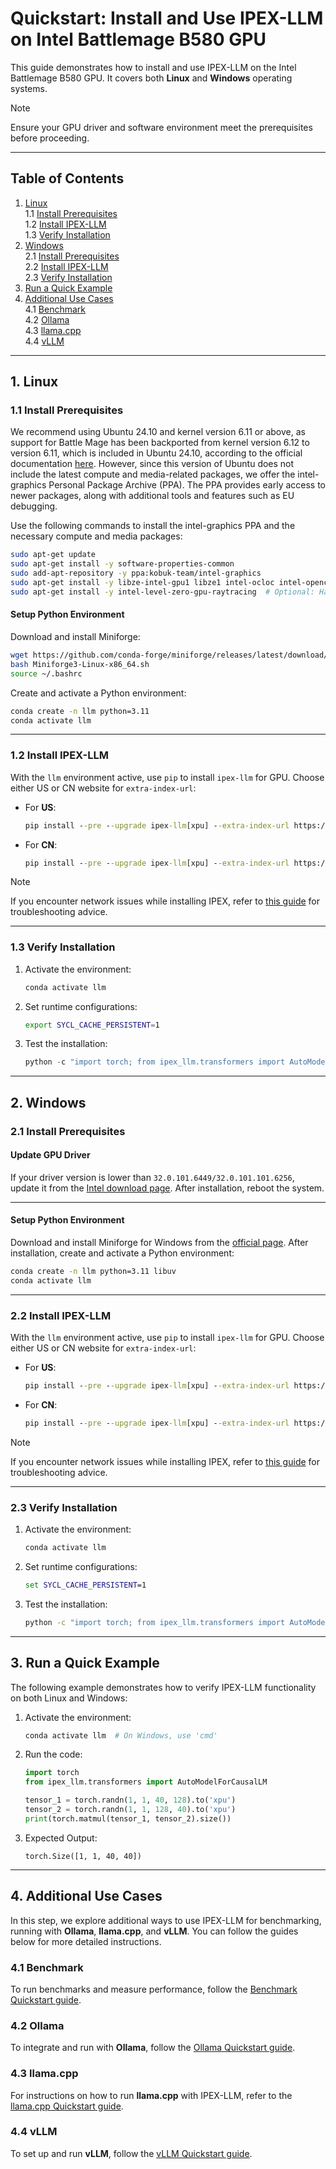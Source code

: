# Quickstart: Install and Use IPEX-LLM on Intel Battlemage B580 GPU

This guide demonstrates how to install and use IPEX-LLM on the Intel Battlemage B580 GPU. It covers both **Linux** and **Windows** operating systems.

> [!NOTE]  
> Ensure your GPU driver and software environment meet the prerequisites before proceeding.

---

## Table of Contents

1. [Linux](#linux)  
   1.1 [Install Prerequisites](#1-install-prerequisites)  
   1.2 [Install IPEX-LLM](#2-install-ipex-llm)  
   1.3 [Verify Installation](#3-verify-installation)  
2. [Windows](#windows)  
   2.1 [Install Prerequisites](#1-install-prerequisites-1)  
   2.2 [Install IPEX-LLM](#2-install-ipex-llm-1)  
   2.3 [Verify Installation](#3-verify-installation-1)  
3. [Run a Quick Example](#run-a-quick-example)  
4. [Additional Use Cases](#additional-use-cases)  
   4.1 [Benchmark](#4-1-benchmark)  
   4.2 [Ollama](#4-2-ollama)  
   4.3 [llama.cpp](#4-3-llama-cpp)  
   4.4 [vLLM](#4-4-vllm)  

---

## 1. Linux

### 1.1 Install Prerequisites

We recommend using Ubuntu 24.10 and kernel version 6.11 or above, as support for Battle Mage has been backported from kernel version 6.12 to version 6.11, which is included in Ubuntu 24.10, according to the official documentation [here](https://dgpu-docs.intel.com/driver/client/overview.html#installing-client-gpus-on-ubuntu-desktop-24-10). However, since this version of Ubuntu does not include the latest compute and media-related packages, we offer the intel-graphics Personal Package Archive (PPA). The PPA provides early access to newer packages, along with additional tools and features such as EU debugging.

Use the following commands to install the intel-graphics PPA and the necessary compute and media packages:

```bash
sudo apt-get update
sudo apt-get install -y software-properties-common
sudo add-apt-repository -y ppa:kobuk-team/intel-graphics
sudo apt-get install -y libze-intel-gpu1 libze1 intel-ocloc intel-opencl-icd clinfo intel-gsc intel-media-va-driver-non-free libmfx1 libmfx-gen1 libvpl2 libvpl-tools libva-glx2 va-driver-all vainfo
sudo apt-get install -y intel-level-zero-gpu-raytracing  # Optional: Hardware ray tracing support
```

#### Setup Python Environment

Download and install Miniforge:
```bash
wget https://github.com/conda-forge/miniforge/releases/latest/download/Miniforge3-Linux-x86_64.sh
bash Miniforge3-Linux-x86_64.sh
source ~/.bashrc
```

Create and activate a Python environment:
```bash
conda create -n llm python=3.11
conda activate llm
```

---

### 1.2 Install IPEX-LLM

With the `llm` environment active, use `pip` to install `ipex-llm` for GPU. Choose either US or CN website for `extra-index-url`:

- For **US**:

  ```cmd
  pip install --pre --upgrade ipex-llm[xpu] --extra-index-url https://pytorch-extension.intel.com/release-whl/stable/xpu/us/
  ```

- For **CN**:

  ```cmd
  pip install --pre --upgrade ipex-llm[xpu] --extra-index-url https://pytorch-extension.intel.com/release-whl/stable/xpu/cn/
  ```

> [!NOTE]  
> If you encounter network issues while installing IPEX, refer to [this guide](../Overview/install_gpu.md#install-ipex-llm-from-wheel) for troubleshooting advice.

---

### 1.3 Verify Installation

1. Activate the environment:  
   ```bash
   conda activate llm
   ```
2. Set runtime configurations:  
   ```bash
   export SYCL_CACHE_PERSISTENT=1
   ```
3. Test the installation:  
   ```python
   python -c "import torch; from ipex_llm.transformers import AutoModel; print(torch.__version__)"
   ```

---

## 2. Windows

### 2.1 Install Prerequisites

#### Update GPU Driver

If your driver version is lower than `32.0.101.6449/32.0.101.101.6256`, update it from the [Intel download page](https://www.intel.com/content/www/us/en/download/785597/intel-arc-iris-xe-graphics-windows.html). After installation, reboot the system.

---

#### Setup Python Environment

Download and install Miniforge for Windows from the [official page](https://conda-forge.org/download/). After installation, create and activate a Python environment:

```cmd
conda create -n llm python=3.11 libuv
conda activate llm
```

---

### 2.2 Install IPEX-LLM

With the `llm` environment active, use `pip` to install `ipex-llm` for GPU. Choose either US or CN website for `extra-index-url`:

- For **US**:

  ```cmd
  pip install --pre --upgrade ipex-llm[xpu] --extra-index-url https://pytorch-extension.intel.com/release-whl/stable/xpu/us/
  ```

- For **CN**:

  ```cmd
  pip install --pre --upgrade ipex-llm[xpu] --extra-index-url https://pytorch-extension.intel.com/release-whl/stable/xpu/cn/
  ```

> [!NOTE]  
> If you encounter network issues while installing IPEX, refer to [this guide](../Overview/install_gpu.md#install-ipex-llm-from-wheel) for troubleshooting advice.

---

### 2.3 Verify Installation

1. Activate the environment:  
   ```cmd
   conda activate llm
   ```
2. Set runtime configurations:  
   ```cmd
   set SYCL_CACHE_PERSISTENT=1
   ```
3. Test the installation:  
   ```cmd
   python -c "import torch; from ipex_llm.transformers import AutoModel; print(torch.__version__)"
   ```

---

## 3. Run a Quick Example

The following example demonstrates how to verify IPEX-LLM functionality on both Linux and Windows:

1. Activate the environment:  
   ```bash
   conda activate llm  # On Windows, use 'cmd'
   ```
2. Run the code:  
   ```python
   import torch
   from ipex_llm.transformers import AutoModelForCausalLM

   tensor_1 = torch.randn(1, 1, 40, 128).to('xpu')
   tensor_2 = torch.randn(1, 1, 128, 40).to('xpu')
   print(torch.matmul(tensor_1, tensor_2).size())
   ```
3. Expected Output:  
   ```
   torch.Size([1, 1, 40, 40])
   ```

---

## 4. Additional Use Cases

In this step, we explore additional ways to use IPEX-LLM for benchmarking, running with **Ollama**, **llama.cpp**, and **vLLM**. You can follow the guides below for more detailed instructions.

### 4.1 Benchmark

To run benchmarks and measure performance, follow the [Benchmark Quickstart guide](https://github.com/intel-analytics/ipex-llm/blob/main/docs/mddocs/Quickstart/benchmark_quickstart.md).

### 4.2 Ollama

To integrate and run with **Ollama**, follow the [Ollama Quickstart guide](https://github.com/intel-analytics/ipex-llm/blob/main/docs/mddocs/Quickstart/ollama_quickstart.md).

### 4.3 llama.cpp

For instructions on how to run **llama.cpp** with IPEX-LLM, refer to the [llama.cpp Quickstart guide](https://github.com/intel-analytics/ipex-llm/blob/main/docs/mddocs/Quickstart/llama_cpp_quickstart.md).

### 4.4 vLLM

To set up and run **vLLM**, follow the [vLLM Quickstart guide](https://github.com/intel-analytics/ipex-llm/blob/main/docs/mddocs/Quickstart/vLLM_quickstart.md).

